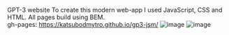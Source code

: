 GPT-3 website
To create this modern web-app I used JavaScript, CSS and HTML. All pages build using BEM.<br>
gh-pages: https://katsubodmytro.github.io/gp3-jsm/
![image](https://github.com/KatsuboDmytro/gp3-jsm/assets/103748028/ee9b3b93-f2d0-457c-ace4-1d256a32a30b)
![image](https://github.com/KatsuboDmytro/gp3-jsm/assets/103748028/6e90517e-9c46-4a5e-a9cd-ca6a8c29e41f)
